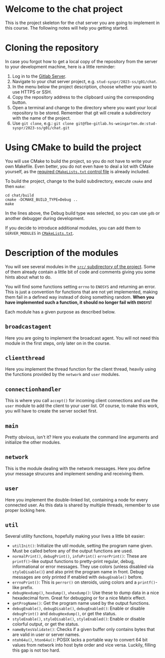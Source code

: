 Welcome to the chat project
===========================

This is the project skeleton for the chat server you are going to implement in this course.
The following notes will help you getting started.

Cloning the repository
======================

In case you forgot how to get a local copy of the repository from the server to your development machine, here is
a little reminder:

1. Log in to the [Gitlab Server](https://fbe-gitlab.hs-weingarten.de).
2. Navigate to your chat server project, e.g. `stud-syspr/2023-ss/g01/chat`.
3. In the menu below the project description, choose whether you want to use HTTPS or SSH.
4. Copy the repository address to the clipboard using the corresponding button.
5. Open a terminal and change to the directory where you want your local repository to be stored.
   Remember that git will create a subdirectory with the name of the project.
6. Use `git clone`, e.g.: `git clone git@fbe-gitlab.hs-weingarten.de:stud-syspr/2023-ss/g01/chat.git`

Using CMake to build the project
================================

You will use CMake to build the project, so you do not have to write your own Makefile.
Even better, you do not even have to deal a lot with CMake yourself, as the
[required `CMakeLists.txt` control file](CMakeLists.txt) is already included.

To build the project, change to the build subdirectory, execute `cmake` and then `make`:
```
cd chat/build
cmake -DCMAKE_BUILD_TYPE=Debug ..
make
```
In the lines above, the Debug build type was selected, so you can use `gdb` or another debugger during development.

If you decide to introduce additional modules, you can add them to `SERVER_MODULES` in
[`CMakeLists.txt`](CMakeLists.txt).

Description of the modules
==========================

You will see several modules in the [`src/` subdirectory of the project](src/).
Some of them already contain a little bit of code and comments giving you some hints about what to do.

You will find some functions setting `errno` to `ENOSYS` and returning an error.
This is just a convention for functions that are not yet implemented, making them fail in a defined way instead of
doing something random.
**When you have implemented such a function, it should no longer fail with `ENOSYS`!**

Each module has a given purpose as described below.

`broadcastagent`
----------------

Here you are going to implement the broadcast agent.
You will not need this module in the first steps, only later on in the course.

`clientthread`
--------------

Here you implement the thread function for the client thread, heavily using the functions provided by the
`network` and `user` modules.

`connectionhandler`
-------------------

This is where you call `accept()` for incoming client connections and use the `user` module to add the client to
your user list.
Of course, to make this work, you will have to create the server socket first.

`main`
------

Pretty obvious, isn't it? Here you evaluate the command line arguments and initialize the other modules.

`network`
----------

This is the module dealing with the network messages. Here you define your message strucures and implement sending and
receiving them.

`user`
------

Here you implement the double-linked list, containing a node for every connected user.
As this data is shared by multiple threads, remember to use proper locking here.

`util`
------

Several utility functions, hopefully making your lives a little bit easier:

* `utilInit()`: Initialize the util module, setting the program name given.
   Must be called before any of the output functions are used.
* `normalPrint()`, `debugPrint()`, `infoPrint()` `errorPrint()`: These are `printf()`-like output functions to
  pretty-print regular, debug, informational or error messages.
  They use colors (unless disabled via `styleDisable()`) and also print the program name in front.
  Debug messages are only printed if enabled with `debugEnable()` before.
* `errnoPrint()`: This is `perror()` on steroids, using colors and a `printf()`-like prefix.
* `debugHexdump()`, `hexdump()`, `vhexdump()`: Use these to dump data in a nice hexadecimal form.
  Great for debugging or for a nice Matrix effect.
* `getProgName()`: Get the program name used by the output functions.
* `debugEnable()`, `debugDisable()`, `debugEnabled()`: Enable or disable `debugPrint()` and `debugHexdump()`, or
  get the status.
* `styleEnable()`, `styleDisable()`, `styleEnabled()`: Enable or disable colorful output, or get the status.
* `nameBytesValidate()`: Checks if a given buffer only contains bytes that are valid in user or server names.
* `ntoh64u()`, `hton64u()`: POSIX lacks a portable way to convert 64 bit values from network into host byte order and
  vice versa. Luckily, filling this gap is not too hard.
